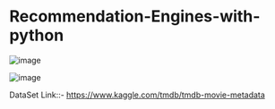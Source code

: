 # Recommendation-Engines-with-python
![image](https://user-images.githubusercontent.com/78492459/126639564-6a75c84f-f60e-496f-9751-795200c7695b.png)

![image](https://user-images.githubusercontent.com/78492459/126640057-3c9138d3-7ed3-41ce-898d-b285ee27c3cd.png)



DataSet Link::-
https://www.kaggle.com/tmdb/tmdb-movie-metadata

